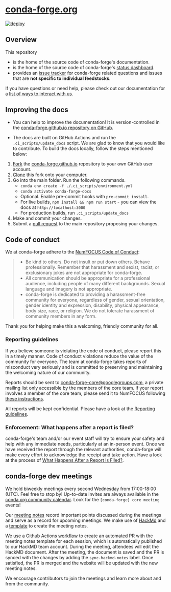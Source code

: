 # [conda-forge.org](https://conda-forge.org)

[![deploy](https://github.com/conda-forge/conda-forge.github.io/workflows/deploy/badge.svg)](https://github.com/conda-forge/conda-forge.github.io/actions?query=workflow%3Adeploy)

## Overview

This repository

- is the home of the source code of conda-forge's documentation.
- is the home of the source code of conda-forge's [status dashboard](src/components/StatusDashboard/README.md).
- provides an [issue tracker](https://github.com/conda-forge/conda-forge.github.io/issues) for conda-forge related questions and issues that are **not specific to individual feedstocks**.

If you have questions or need help, please check out our documentation for a [list of ways to interact with us](https://conda-forge.org/docs/user/how_to_get_help.html).

## Improving the docs

- You can help to improve the documentation! It is version-controlled in the [conda-forge.github.io repository on GitHub](https://github.com/conda-forge/conda-forge.github.io).

- The docs are built on GitHub Actions and run the `.ci_scripts/update_docs` script.
  We are glad to know that you would like to contribute. To build the docs locally, follow the steps mentioned below:

1.  [Fork](https://docs.github.com/en/github/getting-started-with-github/fork-a-repo) the [conda-forge.github.io](https://github.com/conda-forge/conda-forge.github.io) repository to your own GitHub user account.
2.  [Clone](https://docs.github.com/en/github/creating-cloning-and-archiving-repositories/cloning-a-repository) this fork onto your computer.
3.  Go into the main folder.
    Run the following commands.
    - `conda env create -f ./.ci_scripts/environment.yml`
    - `conda activate conda-forge-docs`
    - Optional. Enable pre-commit hooks with `pre-commit install`.
    - For live builds, `npm install && npm run start` - you can view the docs at `http://localhost:3000`
    - For production builds, run `.ci_scripts/update_docs`
4.  Make and commit your changes.
5.  Submit a [pull request](https://docs.github.com/en/github/collaborating-with-issues-and-pull-requests/about-pull-requests) to the main repository proposing your changes.

## Code of conduct

We at conda-forge adhere to the [NumFOCUS Code of Conduct](https://numfocus.org/code-of-conduct):

> - Be kind to others. Do not insult or put down others. Behave professionally. Remember that harassment and sexist, racist, or exclusionary jokes are not appropriate for conda-forge.
> - All communication should be appropriate for a professional audience, including people of many different backgrounds. Sexual language and imagery is not appropriate.
> - conda-forge is dedicated to providing a harassment-free community for everyone, regardless of gender, sexual orientation, gender identity and expression, disability, physical appearance, body size, race, or religion. We do not tolerate harassment of community members in any form.

Thank you for helping make this a welcoming, friendly community for all.

### Reporting guidelines

If you believe someone is violating the code of conduct, please report this in a timely manner. Code of conduct violations reduce the value of the community for everyone. The team at conda-forge takes reports of misconduct very seriously and is committed to preserving and maintaining the welcoming nature of our community.

Reports should be sent to <conda-forge-core@googlegroups.com>, a private mailing list only accessible by the members of the core team. If your report involves a member of the core team, please send it to NumFOCUS following [these instructions](https://numfocus.org/code-of-conduct#how-to-report).

All reports will be kept confidential. Please have a look at the [Reporting guidelines](https://numfocus.org/code-of-conduct#reporting-guidelines).

### Enforcement: What happens after a report is filed?

conda-forge's team and/or our event staff will try to ensure your safety and help with any immediate needs, particularly at an in-person event. Once we have received the report through the relevant authorities, conda-forge will make every effort to acknowledge the receipt and take action. Have a look at the process of [What Happens After a Report is Filed?](https://numfocus.org/code-of-conduct#enforcement).

## conda-forge dev meetings

We hold biweekly meetings every second Wednesday from 17:00-18:00 (UTC). Feel free to stop by!
Up-to-date invites are always available in the [conda.org community calendar](https://conda.org/community/calendar). Look for the `[conda-forge] core meeting` events!

Our [meeting notes](https://conda-forge.org/docs/orga/minutes/00_intro.html) record important points discussed during the meetings and serve as a record for upcoming meetings. We make use of [HackMd](https://hackmd.io/) and a [template](https://github.com/conda-forge/conda-forge.github.io/blob/main/misc/DEV_MEETING_TEMPLATE.md) to create the meeting notes.

We use a Github Actions [workflow][gha-workflow] to create an automated PR with the meeting notes
template for each session, which is automatically published to our HackMD team account. During the
meeting, attendees will edit the HackMD document. After the meeting, the document is saved and the
PR is synced with the changes by adding the `sync-hackmd-notes` label. Once satisfied, the PR is
merged and the website will be updated with the new meeting notes.

We encourage contributors to join the meetings and learn more about and from the community.

[gha-workflow]: https://github.com/conda-forge/conda-forge.github.io/actions/workflows/meeting-notes.yml
